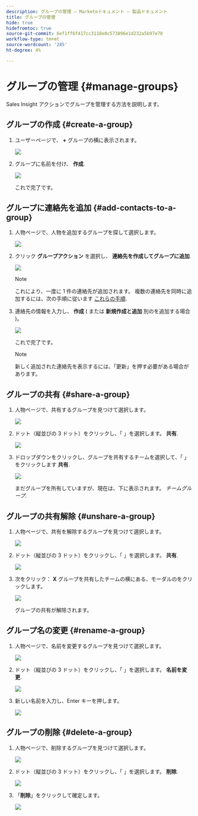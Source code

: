 ```yaml
---
description: グループの管理 — Marketoドキュメント — 製品ドキュメント
title: グループの管理
hide: true
hidefromtoc: true
source-git-commit: 6ef1ff6f417cc3118e0c573896e1d232a5b97e70
workflow-type: tm+mt
source-wordcount: '285'
ht-degree: 4%

---
```


# グループの管理 {#manage-groups}

Sales Insight アクションでグループを管理する方法を説明します。

## グループの作成 {#create-a-group}

1. ユーザーページで、 **+** グループの横に表示されます。

   ![](assets/one-4.png)

1. グループに名前を付け、 **作成**.

   ![](assets/two-3.png)

   これで完了です。

## グループに連絡先を追加 {#add-contacts-to-a-group}

1. 人物ページで、人物を追加するグループを探して選択します。

   ![](assets/three-3.png)

1. クリック **グループアクション** を選択し、 **連絡先を作成してグループに追加**.

   ![](assets/four-3.png)

   >[!NOTE]
   >
   >これにより、一度に 1 件の連絡先が追加されます。 複数の連絡先を同時に追加するには、次の手順に従います [これらの手順](/help/marketo/product-docs/marketo-sales-insight/actions/people/managing-contacts/import-contacts-via-csv.md).

1. 連絡先の情報を入力し、 **作成** ( または **新規作成と追加** 別のを追加する場合 )。

   ![](assets/five-3.png)

   これで完了です。

   >[!NOTE]
   >
   >新しく追加された連絡先を表示するには、「更新」を押す必要がある場合があります。

## グループの共有 {#share-a-group}

1. 人物ページで、共有するグループを見つけて選択します。

   ![](assets/six.png)

1. ドット（縦並びの 3 ドット）をクリックし、「 」を選択します。 **共有**.

   ![](assets/seven.png)

1. ドロップダウンをクリックし、グループを共有するチームを選択して、「 」をクリックします **共有**.

   ![](assets/eight.png)

   まだグループを所有していますが、現在は、下に表示されます。 _チームグループ_.

## グループの共有解除 {#unshare-a-group}

1. 人物ページで、共有を解除するグループを見つけて選択します。

   ![](assets/ten.png)

1. ドット（縦並びの 3 ドット）をクリックし、「 」を選択します。 **共有**.

   ![](assets/eleven.png)

1. 次をクリック： **X** グループを共有したチームの横にある、モーダルのをクリックします。

   ![](assets/twelve.png)

   グループの共有が解除されます。

## グループ名の変更 {#rename-a-group}

1. 人物ページで、名前を変更するグループを見つけて選択します。

   ![](assets/six.png)

1. ドット（縦並びの 3 ドット）をクリックし、「 」を選択します。 **名前を変更**.

   ![](assets/thirteen.png)

1. 新しい名前を入力し、Enter キーを押します。

   ![](assets/fourteen.png)

## グループの削除 {#delete-a-group}

1. 人物ページで、削除するグループを見つけて選択します。

   ![](assets/fifteen.png)

1. ドット（縦並びの 3 ドット）をクリックし、「 」を選択します。 **削除**.

   ![](assets/sixteen.png)

1. 「**削除**」をクリックして確定します。

   ![](assets/seventeen.png)
